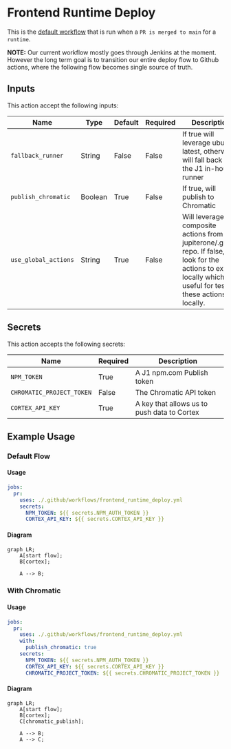 # Frontend Runtime Deploy

This is the [default workflow](../../frontend_runtime_application_pr.yml) that is run when a `PR is merged to main` for a `runtime`.

**NOTE:** Our current workflow mostly goes through Jenkins at the moment. However the long term goal is to transition our entire deploy flow to Github actions, where the following flow becomes single source of truth.

## Inputs

This action accept the following inputs:

| Name                        | Type    | Default                      | Required  | Description                                                                            |
| --------------------------- | ------- | ---------------------------- | --------- | -------------------------------------------------------------------------------------- |
| `fallback_runner`           | String  | False                        | False      | If true will leverage ubuntu-latest, otherwise will fall back to the J1 in-house runner
| `publish_chromatic`         | Boolean | True                         | False      | If true, will publish to Chromatic
| `use_global_actions`        | String  | True                         | False      | Will leverage composite actions from the jupiterone/.github repo. If false, will look for the actions to exist locally which is useful for testing these actions locally.
                                                                           
## Secrets

This action accepts the following secrets:

| Name                        | Required  | Description                               |
| --------------------------- | --------- | ----------------------------------------- |
| `NPM_TOKEN`                 | True      | A J1 npm.com Publish token
| `CHROMATIC_PROJECT_TOKEN`   | False     | The Chromatic API token
| `CORTEX_API_KEY`            | True      | A key that allows us to push data to Cortex

## Example Usage

### Default Flow

#### Usage

```yaml
jobs:
  pr:
    uses: ./.github/workflows/frontend_runtime_deploy.yml
    secrets:
      NPM_TOKEN: ${{ secrets.NPM_AUTH_TOKEN }}
      CORTEX_API_KEY: ${{ secrets.CORTEX_API_KEY }}
```

#### Diagram

```mermaid
graph LR;
    A[start flow];
    B[cortex];

    A --> B;
```

### With Chromatic

#### Usage

```yaml
jobs:
  pr:
    uses: ./.github/workflows/frontend_runtime_deploy.yml
    with:
      publish_chromatic: true 
    secrets:
      NPM_TOKEN: ${{ secrets.NPM_AUTH_TOKEN }}
      CORTEX_API_KEY: ${{ secrets.CORTEX_API_KEY }}
      CHROMATIC_PROJECT_TOKEN: ${{ secrets.CHROMATIC_PROJECT_TOKEN }}
```

#### Diagram

```mermaid
graph LR;
    A[start flow];
    B[cortex];
    C[chromatic_publish];

    A --> B;
    A --> C;
```
